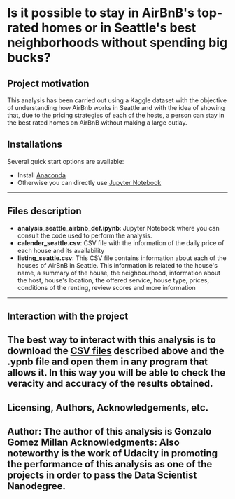 # **Is it possible to stay in AirBnB's top-rated homes or in Seattle's best neighborhoods without spending big bucks?**

## **Project motivation**
This analysis has been carried out using a Kaggle dataset with the objective of understanding how AirBnb works in Seattle and with the idea of showing that, due to the pricing strategies of each of the hosts, a person can stay in the best rated homes on AirBnB without making a large outlay.

## **Installations**

Several quick start options are available:
- Install [Anaconda](https://www.anaconda.com/products/individual)
- Otherwise you can directly use [Jupyter Notebook](https://jupyter.org/)
---

## **Files description**

- **analysis_seattle_airbnb_def.ipynb**: Jupyter Notebook where you can consult  the code used to perform the analysis.
- **calender_seattle.csv**: CSV file with the information of the daily price of each house and its availability
- **listing_seattle.csv**: This CSV file contains information about each of the houses of AirBnB in Seattle. This information is related to the house's name, a summary of the house, the neighbourhood, information about the host, house's location, the offered service, house type, prices, conditions of the renting, review scores and more information
---

## **Interaction with the project**
The best way to interact with this analysis is to download the [CSV files](https://www.kaggle.com/airbnb/seattle) described above and the .ypnb file and open them in any program that allows it. In this way you will be able to check the veracity and accuracy of the results obtained. 
---

## **Licensing, Authors, Acknowledgements, etc.**
**Author**: The author of this analysis is Gonzalo Gomez Millan
**Acknowledgments**: Also noteworthy is the work of Udacity in promoting the performance of this analysis as one of the projects in order to pass the Data Scientist Nanodegree.
---














